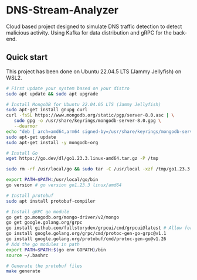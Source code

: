 # DNS-Stream-Analyzer

Cloud based project designed to simulate DNS traffic detection to detect malicious activity. Using Kafka for data distribution and gRPC for the back-end.

## Quick start

This project has been done on Ubuntu 22.04.5 LTS (Jammy Jellyfish) on WSL2.

```bash
# First update your system based on your distro
sudo apt update && sudo apt upgrade 

# Install MongoDB for Ubuntu 22.04.05 LTS (Jammy Jellyfish)
sudo apt-get install gnupg curl
curl -fsSL https://www.mongodb.org/static/pgp/server-8.0.asc | \
   sudo gpg -o /usr/share/keyrings/mongodb-server-8.0.gpg \
   --dearmor
echo "deb [ arch=amd64,arm64 signed-by=/usr/share/keyrings/mongodb-server-8.0.gpg ] https://repo.mongodb.org/apt/ubuntu jammy/mongodb-org/8.0 multiverse" | sudo tee /etc/apt/sources.list.d/mongodb-org-8.0.list
sudo apt-get update
sudo apt-get install -y mongodb-org

# Install Go
wget https://go.dev/dl/go1.23.3.linux-amd64.tar.gz -P /tmp

sudo rm -rf /usr/local/go && sudo tar -C /usr/local -xzf /tmp/go1.23.3.linux-amd64.tar.gz

export PATH=$PATH:/usr/local/go/bin
go version # go version go1.23.3 linux/amd64

# Install protobuf
sudo apt install protobuf-compiler

# Install gRPC go module
go get go.mongodb.org/mongo-driver/v2/mongo
go get google.golang.org/grpc 
go install github.com/fullstorydev/grpcui/cmd/grpcui@latest # Allow for interact with the server easily using server reflection
go install google.golang.org/grpc/cmd/protoc-gen-go-grpc@v1.1
go install google.golang.org/protobuf/cmd/protoc-gen-go@v1.26 
# Add the go modules in path
export PATH=$PATH:$(go env GOPATH)/bin
source ~/.bashrc

# Generate the protobuf files 
make generate
```
